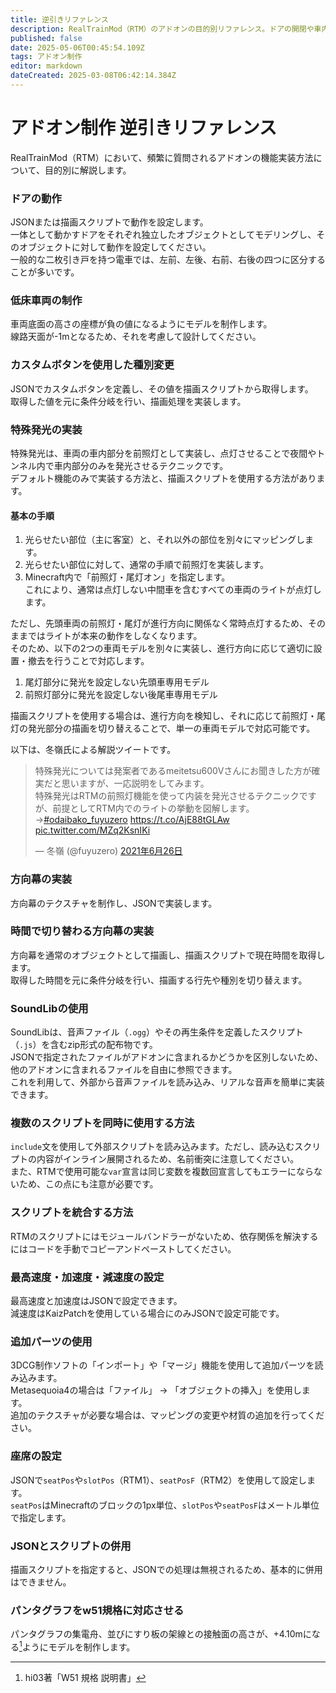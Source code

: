 ```yaml
---
title: 逆引きリファレンス
description: RealTrainMod（RTM）のアドオンの目的別リファレンス。ドアの開閉や車内放送の追加、運転台の動かし方など、やり方のわからない機能の実装方法をまとめて掲載！これを見れば好きな機能が付け放題！
published: false
date: 2025-05-06T00:45:54.109Z
tags: アドオン制作
editor: markdown
dateCreated: 2025-03-08T06:42:14.384Z
---
```


# アドオン制作 逆引きリファレンス
RealTrainMod（RTM）において、頻繁に質問されるアドオンの機能実装方法について、目的別に解説します。

### ドアの動作
JSONまたは描画スクリプトで動作を設定します。  
一体として動かすドアをそれぞれ独立したオブジェクトとしてモデリングし、そのオブジェクトに対して動作を設定してください。  
一般的な二枚引き戸を持つ電車では、左前、左後、右前、右後の四つに区分することが多いです。

### 低床車両の制作
車両底面の高さの座標が負の値になるようにモデルを制作します。  
線路天面が-1mとなるため、それを考慮して設計してください。

### カスタムボタンを使用した種別変更
JSONでカスタムボタンを定義し、その値を描画スクリプトから取得します。  
取得した値を元に条件分岐を行い、描画処理を実装します。

### 特殊発光の実装
特殊発光は、車両の車内部分を前照灯として実装し、点灯させることで夜間やトンネル内で車内部分のみを発光させるテクニックです。  
デフォルト機能のみで実装する方法と、描画スクリプトを使用する方法があります。

#### 基本の手順
1. 光らせたい部位（主に客室）と、それ以外の部位を別々にマッピングします。
2. 光らせたい部位に対して、通常の手順で前照灯を実装します。
3. Minecraft内で「前照灯・尾灯オン」を指定します。  
   これにより、通常は点灯しない中間車を含むすべての車両のライトが点灯します。

ただし、先頭車両の前照灯・尾灯が進行方向に関係なく常時点灯するため、そのままではライトが本来の動作をしなくなります。  
そのため、以下の2つの車両モデルを別々に実装し、進行方向に応じて適切に設置・撤去を行うことで対応します。

1. 尾灯部分に発光を設定しない先頭車専用モデル
2. 前照灯部分に発光を設定しない後尾車専用モデル

描画スクリプトを使用する場合は、進行方向を検知し、それに応じて前照灯・尾灯の発光部分の描画を切り替えることで、単一の車両モデルで対応可能です。

以下は、冬嶺氏による解説ツイートです。
<blockquote class="twitter-tweet" data-lang="ja" data-dnt="true" data-theme="dark"><p lang="ja" dir="ltr">特殊発光については発案者であるmeitetsu600Vさんにお聞きした方が確実だと思いますが、一応説明をしてみます。<br>特殊発光はRTMの前照灯機能を使って内装を発光させるテクニックですが、前提としてRTM内でのライトの挙動を図解します。→<a href="https://twitter.com/hashtag/odaibako_fuyuzero?src=hash&amp;ref_src=twsrc%5Etfw">#odaibako_fuyuzero</a> <a href="https://t.co/AjE88tGLAw">https://t.co/AjE88tGLAw</a> <a href="https://t.co/MZq2KsnIKi">pic.twitter.com/MZq2KsnIKi</a></p>&mdash; 冬嶺 (@fuyuzero) <a href="https://twitter.com/fuyuzero/status/1408596321401905152?ref_src=twsrc%5Etfw">2021年6月26日</a></blockquote> 

### 方向幕の実装
方向幕のテクスチャを制作し、JSONで実装します。

### 時間で切り替わる方向幕の実装
方向幕を通常のオブジェクトとして描画し、描画スクリプトで現在時間を取得します。  
取得した時間を元に条件分岐を行い、描画する行先や種別を切り替えます。

### SoundLibの使用
SoundLibは、音声ファイル（`.ogg`）やその再生条件を定義したスクリプト（`.js`）を含むzip形式の配布物です。  
JSONで指定されたファイルがアドオンに含まれるかどうかを区別しないため、他のアドオンに含まれるファイルを自由に参照できます。  
これを利用して、外部から音声ファイルを読み込み、リアルな音声を簡単に実装できます。

### 複数のスクリプトを同時に使用する方法
`include`文を使用して外部スクリプトを読み込みます。ただし、読み込むスクリプトの内容がインライン展開されるため、名前衝突に注意してください。  
また、RTMで使用可能な`var`宣言は同じ変数を複数回宣言してもエラーにならないため、この点にも注意が必要です。

### スクリプトを統合する方法
RTMのスクリプトにはモジュールバンドラーがないため、依存関係を解決するにはコードを手動でコピーアンドペーストしてください。

### 最高速度・加速度・減速度の設定
最高速度と加速度はJSONで設定できます。  
減速度はKaizPatchを使用している場合にのみJSONで設定可能です。

### 追加パーツの使用
3DCG制作ソフトの「インポート」や「マージ」機能を使用して追加パーツを読み込みます。  
Metasequoia4の場合は「ファイル」 -> 「オブジェクトの挿入」を使用します。  
追加のテクスチャが必要な場合は、マッピングの変更や材質の追加を行ってください。

### 座席の設定
JSONで`seatPos`や`slotPos`（RTM1）、`seatPosF`（RTM2）を使用して設定します。  
`seatPos`はMinecraftのブロックの1px単位、`slotPos`や`seatPosF`はメートル単位で指定します。

### JSONとスクリプトの併用
描画スクリプトを指定すると、JSONでの処理は無視されるため、基本的に併用はできません。

### パンタグラフをw51規格に対応させる
パンタグラフの集電舟、並びにすり板の架線との接触面の高さが、+4.10mになる[^1]ようにモデルを制作します。

<!-- [メモ]
# 3Dモデル制作
## 車両モデルの制作
## 照明モデルの作成
### 半透明の処理
## テクスチャとマッピング
### 正確にマッピングする
### 半透明を有効化する
# スクリプトと動作設定
## 車掌スクリプトを使う
# サウンド関連
## 車内放送を実装する
## サウンドの問題解決
# トラブルシューティング
## 方向幕が真っ白になる
## サウンドの指定ができない
## 半透明が正しく表示されない
# Metasequoia 4の操作方法
## グリッド線を削除する
## 移動ツールの問題を解決する
## ブーリアン処理のコツ
## マッピングをする
## 材質を追加・設定する
 -->

[^1]: hi03著「W51 規格 説明書」